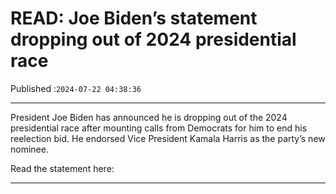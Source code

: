 # READ: Joe Biden’s statement dropping out of 2024 presidential race

Published :`2024-07-22 04:38:36`

---

President Joe Biden has announced he is dropping out of the 2024 presidential race after mounting calls from Democrats for him to end his reelection bid. He endorsed Vice President Kamala Harris as the party’s new nominee.

Read the statement here:

---

